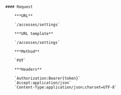     #### Request

        ***URL**

        `/accesses/settings`

        ***URL template**

        `/accesses/settings`

        ***Method**

        `PUT`

        ***Headers**

        `Authorization:Bearer{token}`
        `Accept:application/json`
        `Content-Type:application/json;charset=UTF-8`
